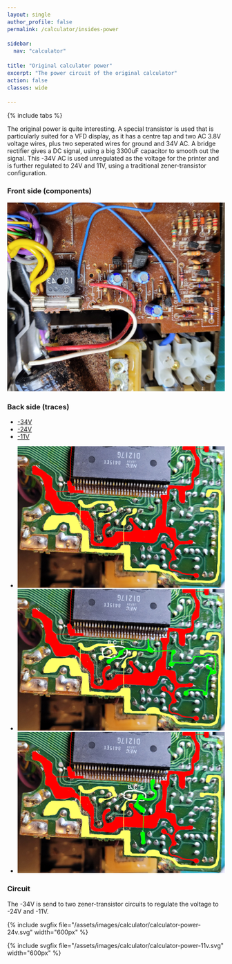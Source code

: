 ```yaml
---
layout: single
author_profile: false
permalink: /calculator/insides-power

sidebar:
  nav: "calculator"

title: "Original calculator power"
excerpt: "The power circuit of the original calculator"
action: false
classes: wide

---
```

{% include tabs %}

The original power is quite interesting. A special transistor is used that is particularly suited for a VFD display, as it has a centre tap and two AC 3.8V voltage wires, plus two seperated wires for ground and 34V AC. A bridge rectifier gives a DC signal, using a big 3300uF capacitor to smooth out the signal. This -34V AC is used unregulated as the voltage for the printer and is further regulated to 24V and 11V, using a traditional zener-transistor configuration.

### Front side (components)
![](/assets/images/calculator/insides-power-components.png)

### Back side (traces)
<div>
  <ul id="tracestab" class="tab" data-tab="traces">
    <li class="active"><a href="#">-34V</a></li>
    <li><a href="#">-24V</a></li>
    <li><a href="#">-11V</a></li>
  </ul>

  <ul class="tab-content" id="traces">
    <li class="active"><img src="/assets/images/calculator/insides-power-34v.png" alt="AC" /></li>
    <li><img src="/assets/images/calculator/insides-power-24v.png" alt="-24V" /></li>
    <li><img src="/assets/images/calculator/insides-power-11v.png" alt="-11V" /></li>
  </ul>
</div>

### Circuit
The -34V is send to two zener-transistor circuits to regulate the voltage to -24V and -11V.

{% include svgfix file="/assets/images/calculator/calculator-power-24v.svg" width="600px" %}

{% include svgfix file="/assets/images/calculator/calculator-power-11v.svg" width="600px" %}
